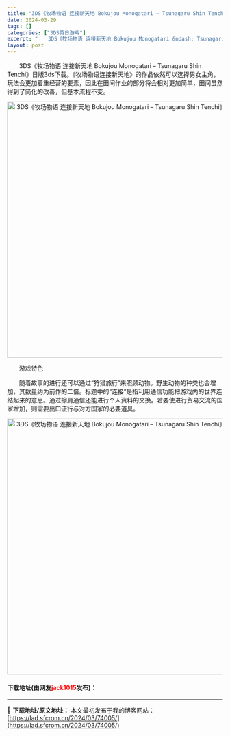 ```yaml
---
title: "3DS《牧场物语 连接新天地 Bokujou Monogatari – Tsunagaru Shin Tenchi》日版3ds下载"
date: 2024-03-29
tags: []
categories: ["3DS英日游戏"]
excerpt: "　　3DS《牧场物语 连接新天地 Bokujou Monogatari &ndash; Tsunagaru Shin Tenchi》日版3ds下载。《牧场物语连接新天地》的作品依然可以选择男女主角，玩法会更加着重经营的要素，因此在田间作业的部分将会相对更加简单，田间虽然得到了简化的改善，但基本流程不&hellip;"
layout: post
---
```


 <p>　　3DS《牧场物语 连接新天地 Bokujou Monogatari &ndash; Tsunagaru Shin Tenchi》日版3ds下载。《牧场物语连接新天地》的作品依然可以选择男女主角，玩法会更加着重经营的要素，因此在田间作业的部分将会相对更加简单，田间虽然得到了简化的改善，但基本流程不变。</p> <p align="center"><img align="" border="0" src="https://lad.sfcrom.cn/wp-content/uploads/2024/03/20240329_660628aa80965.png" width="597" alt="3DS《牧场物语 连接新天地 Bokujou Monogatari – Tsunagaru Shin Tenchi》日版3ds下载" /></p> <p>　　游戏特色</p> <p>　　随着故事的进行还可以通过&ldquo;狩猎旅行&rdquo;来照顾动物。野生动物的种类也会增加，其数量约为前作的二倍。标题中的&ldquo;连接&rdquo;是指利用通信功能把游戏内的世界连结起来的意思。通过擦肩通信还能进行个人资料的交换。若要使进行贸易交流的国家增加，则需要出口流行与对方国家的必要道具。</p> <p align="center"><img align="" border="0" src="https://lad.sfcrom.cn/wp-content/uploads/2024/03/20240329_660628abb7a71.png" width="596" alt="3DS《牧场物语 连接新天地 Bokujou Monogatari – Tsunagaru Shin Tenchi》日版3ds下载" /></p> <p><h4>下载地址(由网友<font color="red">jack1015</font>发布)：</h4></p> 

---
📖 **下载地址/原文地址：** 本文最初发布于我的博客网站：[https://lad.sfcrom.cn/2024/03/74005/](https://lad.sfcrom.cn/2024/03/74005/)
